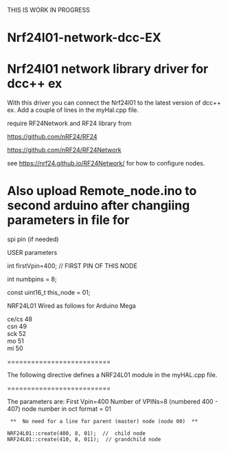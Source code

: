 THIS IS WORK IN PROGRESS

# Nrf24l01-network-dcc-EX
# Nrf24l01 network library driver for dcc++ ex

With this driver you can connect the Nrf24l01 to the latest version of dcc++ ex. 
Add a couple of lines in the myHal.cpp file.


   require RF24Network and RF24 library from 
   
   https://github.com/nRF24/RF24
   
   https://github.com/nRF24/RF24Network            

  see https://nrf24.github.io/RF24Network/ for how to configure nodes.

# Also upload Remote_node.ino to second arduino after changiing parameters in file for

spi pin (if needed)

USER parameters

int firstVpin=400;   // FIRST PIN OF THIS NODE

int numbpins = 8;

const uint16_t this_node = 01; 


NRF24L01 Wired as follows
for Arduino Mega

ce/cs  48       
csn    49      
sck    52     
mo     51     
mi     50    

==========================

  The following directive defines a NRF24L01 module in the myHAL.cpp file.

==========================

   The parameters are: 
     First Vpin=400
     Number of VPINs=8 (numbered 400 - 407)
     node number in oct format = 01
     
     **  No need for a line for parent (master) node (node 00)  **
  
    NRF24L01::create(400, 8, 01);  //  child node
    NRF24L01::create(410, 8, 011);  // grandchild node

